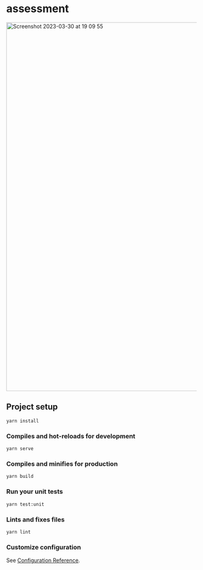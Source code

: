 # assessment
<img width="973" alt="Screenshot 2023-03-30 at 19 09 55" src="https://user-images.githubusercontent.com/17471271/228912786-1ab9580b-c8fb-443b-aab8-ebd4154e94fd.png">


## Project setup
```
yarn install
```

### Compiles and hot-reloads for development
```
yarn serve
```

### Compiles and minifies for production
```
yarn build
```

### Run your unit tests
```
yarn test:unit
```

### Lints and fixes files
```
yarn lint
```

### Customize configuration
See [Configuration Reference](https://cli.vuejs.org/config/).
